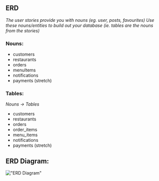 ## ERD 
*The user stories provide you with nouns (eg. user, posts, favourites)
Use these nouns/entities to build out your database (ie. tables are the nouns from the stories)*

### Nouns:                            
  - customers                            
  - restaurants                            
  - orders                            
  - menuItems                            
  - notifications                            
  - payments (stretch)         

###  Tables:
*Nouns -> Tables*
 - customers
 - restaurants
 - orders
 - order_items
 - menu_items
 - notifications
 - payments (stretch)


## ERD Diagram:
!["ERD Diagram"](https://github.com/rlitoncs/food-pick-up-ordering/blob/master/planning/erd/erd-1.3.JPG?raw=true)